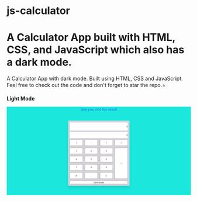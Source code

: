 # js-calculator


<h1>A Calculator App built with HTML, CSS, and JavaScript which also has a dark mode.</h1>

A Calculator App with dark mode. Built using HTML, CSS and JavaScript. Feel free to check out the code and don't forget to star the repo.⭐


<b>Light Mode</b>

<img src="2021-08-18-00-29-saifbashar.github.io.png">
